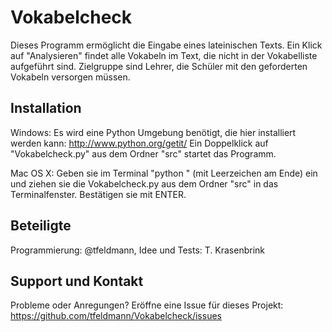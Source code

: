# Vokabelcheck
Dieses Programm ermöglicht die Eingabe eines lateinischen Texts. Ein Klick auf "Analysieren" findet alle Vokabeln im Text, die nicht in der Vokabelliste aufgeführt sind. Zielgruppe sind Lehrer, die Schüler mit den geforderten Vokabeln versorgen müssen.

## Installation
Windows: Es wird eine Python Umgebung benötigt, die hier installiert werden kann: http://www.python.org/getit/
Ein Doppelklick auf "Vokabelcheck.py" aus dem Ordner "src" startet das Programm.

Mac OS X: Geben sie im Terminal "python " (mit Leerzeichen am Ende) ein und ziehen sie die Vokabelcheck.py aus dem Ordner "src" in das Terminalfenster. Bestätigen sie mit ENTER.

## Beteiligte
Programmierung: @tfeldmann, Idee und Tests: T. Krasenbrink

## Support und Kontakt
Probleme oder Anregungen? Eröffne eine Issue für dieses Projekt: https://github.com/tfeldmann/Vokabelcheck/issues
